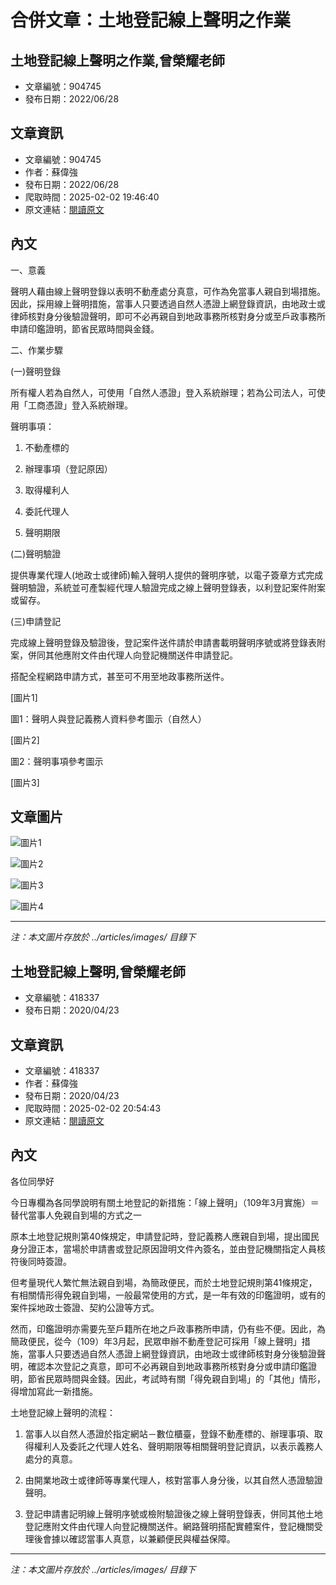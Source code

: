 # 合併文章：土地登記線上聲明之作業

## 土地登記線上聲明之作業,曾榮耀老師
- 文章編號：904745
- 發布日期：2022/06/28


## 文章資訊
- 文章編號：904745
- 作者：蘇偉強
- 發布日期：2022/06/28
- 爬取時間：2025-02-02 19:46:40
- 原文連結：[閱讀原文](https://real-estate.get.com.tw/Columns/detail.aspx?no=904745)

## 內文
一、意義

聲明人藉由線上聲明登錄以表明不動產處分真意，可作為免當事人親自到場措施。因此，採用線上聲明措施，當事人只要透過自然人憑證上網登錄資訊，由地政士或律師核對身分後驗證聲明，即可不必再親自到地政事務所核對身分或至戶政事務所申請印鑑證明，節省民眾時間與金錢。

二、作業步驟

(一)聲明登錄

所有權人若為自然人，可使用「自然人憑證」登入系統辦理；若為公司法人，可使用「工商憑證」登入系統辦理。

聲明事項：

1. 不動產標的

2. 辦理事項（登記原因）

3. 取得權利人

4. 委託代理人

5. 聲明期限

(二)聲明驗證

提供專業代理人(地政士或律師)輸入聲明人提供的聲明序號，以電子簽章方式完成聲明驗證，系統並可產製經代理人驗證完成之線上聲明登錄表，以利登記案件附案或留存。

(三)申請登記

完成線上聲明登錄及驗證後，登記案件送件請於申請書載明聲明序號或將登錄表附案，併同其他應附文件由代理人向登記機關送件申請登記。

搭配全程網路申請方式，甚至可不用至地政事務所送件。

[圖片1]

圖1：聲明人與登記義務人資料參考圖示（自然人）

[圖片2]

圖2：聲明事項參考圖示

[圖片3]

## 文章圖片

![圖片1](../articles/images/904745_b542a094.png)

![圖片2](../articles/images/904745_6b2e2acd.png)

![圖片3](../articles/images/904745_d7098ac6.png)

![圖片4](../articles/images/904745_62e148b2.png)


---
*注：本文圖片存放於 ../articles/images/ 目錄下*


## 土地登記線上聲明,曾榮耀老師
- 文章編號：418337
- 發布日期：2020/04/23


## 文章資訊
- 文章編號：418337
- 作者：蘇偉強
- 發布日期：2020/04/23
- 爬取時間：2025-02-02 20:54:43
- 原文連結：[閱讀原文](https://real-estate.get.com.tw/Columns/detail.aspx?no=418337)

## 內文
各位同學好

今日專欄為各同學說明有關土地登記的新措施：「線上聲明」（109年3月實施）＝替代當事人免親自到場的方式之一

原本土地登記規則第40條規定，申請登記時，登記義務人應親自到場，提出國民身分證正本，當場於申請書或登記原因證明文件內簽名，並由登記機關指定人員核符後同時簽證。

但考量現代人繁忙無法親自到場，為簡政便民，而於土地登記規則第41條規定，有相關情形得免親自到場，一般最常使用的方式，是一年有效的印鑑證明，或有的案件採地政士簽證、契約公證等方式。

然而，印鑑證明亦需要先至戶籍所在地之戶政事務所申請，仍有些不便。因此，為簡政便民，從今（109）年3月起，民眾申辦不動產登記可採用「線上聲明」措施，當事人只要透過自然人憑證上網登錄資訊，由地政士或律師核對身分後驗證聲明，確認本次登記之真意，即可不必再親自到地政事務所核對身分或申請印鑑證明，節省民眾時間與金錢。因此，考試時有關「得免親自到場」的「其他」情形，得增加寫此一新措施。

土地登記線上聲明的流程：

1. 當事人以自然人憑證於指定網站－數位櫃臺，登錄不動產標的、辦理事項、取得權利人及委託之代理人姓名、聲明期限等相關聲明登記資訊，以表示義務人處分的真意。

2. 由開業地政士或律師等專業代理人，核對當事人身分後，以其自然人憑證驗證聲明。

3. 登記申請書記明線上聲明序號或檢附驗證後之線上聲明登錄表，併同其他土地登記應附文件由代理人向登記機關送件。網路聲明搭配實體案件，登記機關受理後會據以確認當事人真意，以兼顧便民與權益保障。

---
*注：本文圖片存放於 ../articles/images/ 目錄下*

